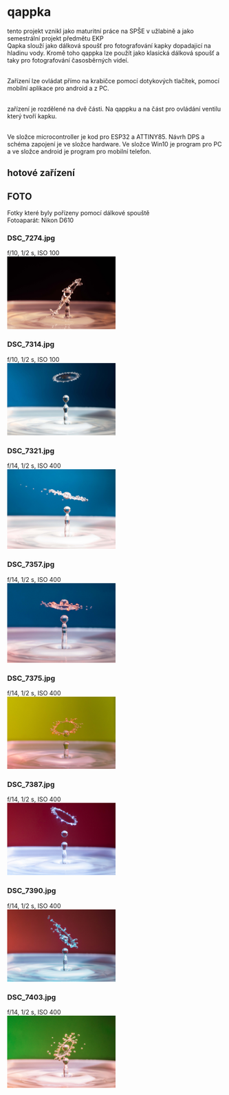 # qappka
tento projekt vznikl jako maturitní práce na SPŠE v užlabině a jako semestrální projekt předmětu EKP<br/>
Qapka slouží jako dálková spoušť pro fotografování kapky dopadajicí na hladinu vody. Kromě toho qappka lze použít jako klasická dálková spoušť a taky pro fotografování časosběrných videí. <br/><br/>

Zařízení lze ovládat přímo na krabičce pomocí dotykových tlačítek, pomocí mobilní aplikace pro android a z PC.<br/><br/>

zařízení je rozdělené na dvě části. Na qappku a na část pro ovládání ventilu který tvoří kapku.<br/><br/>

Ve složce microcontroller je kod pro ESP32 a ATTINY85. Návrh DPS a schéma zapojení je ve složce hardware. Ve složce Win10 je program pro PC a ve složce android je program pro mobilní telefon.

## hotové zařízení


## FOTO
Fotky které byly pořízeny pomocí dálkové spouště <br/>
Fotoaparát: Nikon D610
### DSC_7274.jpg
f/10, 1/2 s, ISO 100 <br/>
<img src="https://github.com/kocevjak/qappka/blob/514278fafe3484f6c48442bf9e8e0415a9fad044/foto/DSC_7274.jpg" width=50%>

### DSC_7314.jpg
f/10, 1/2 s, ISO 100 <br/>
<img src="https://github.com/kocevjak/qappka/blob/dd176f044c671d5a4ff868a5bc4624db2e15b43f/foto/DSC_7314.jpg" width=50%>

### DSC_7321.jpg
f/14, 1/2 s, ISO 400 <br/>
<img src="https://github.com/kocevjak/qappka/blob/dd176f044c671d5a4ff868a5bc4624db2e15b43f/foto/DSC_7321.jpg" width=50%>

### DSC_7357.jpg
f/14, 1/2 s, ISO 400 <br/>
<img src="https://github.com/kocevjak/qappka/blob/dd176f044c671d5a4ff868a5bc4624db2e15b43f/foto/DSC_7357.jpg" width=50%>

### DSC_7375.jpg
f/14, 1/2 s, ISO 400 <br/>
<img src="https://github.com/kocevjak/qappka/blob/dd176f044c671d5a4ff868a5bc4624db2e15b43f/foto/DSC_7375.jpg" width=50%>

### DSC_7387.jpg 
f/14, 1/2 s, ISO 400 <br/>
<img src="https://github.com/kocevjak/qappka/blob/dd176f044c671d5a4ff868a5bc4624db2e15b43f/foto/DSC_7387.jpg" width=50%>

### DSC_7390.jpg 
f/14, 1/2 s, ISO 400 <br/>
<img src="https://github.com/kocevjak/qappka/blob/dd176f044c671d5a4ff868a5bc4624db2e15b43f/foto/DSC_7390.jpg" width=50%>

### DSC_7403.jpg
f/14, 1/2 s, ISO 400 <br/>
<img src="https://github.com/kocevjak/qappka/blob/dd176f044c671d5a4ff868a5bc4624db2e15b43f/foto/DSC_7403.jpg" width=50%>
